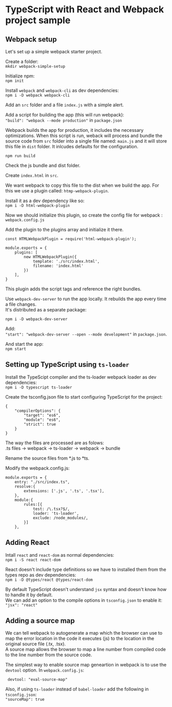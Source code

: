 # TypeScript with React and Webpack project sample

## Webpack setup
Let's set up a simple webpack starter project.

Create a folder:\
`mkdir webpack-simple-setup`

Initialize npm:\
`npm init`

Install `webpack` and `webpack-cli` as dev dependencies:\
`npm i -D webpack webpack-cli`

Add an `src` folder and a file `index.js` with a simple alert.


Add a script for building the app (this will run webpack):\
``` "build": "webpack --mode production" ``` in `package.json`

Webpack builds the app for production, it includes the necessary optimizations.
When this script is run, weback will process and bundle the source code from `src` folder into a single file named: `main.js` and it will store this file in `dist` folder.
It inlcudes defaults for the configuration.

`npm run build`

Check the js bundle and dist folder.

Create `index.html` in `src`.

We want webpack to copy this file to the dist when we build the app. For this we use a plugin called: `htmp-webpack-plugin`.

Install it as a dev dependency like so:\
`npm i -D html-webpack-plugin`

Now we should initialize this plugin, so create the config file for webpack : `webpack.config.js`

Add the plugin to the plugins array and initialize it there.
```
const HTMLWebpackPlugin = require('html-webpack-plugin');

module.exports = {
    plugins: [
        new HTMLWebpackPlugin({
            template: './src/index.html',
            filename: 'index.html'
        })
    ],
}
```

This plugin adds the script tags and reference the right bundles.


Use `webpack-dev-server` to run the app locally. 
It rebuilds the app every time a file changes.\
It's distributed as a separate package:

`npm i -D webpack-dev-server`

Add:\
` "start": "webpack-dev-server --open --mode development" ` in `package.json`.

And start the app:\
`npm start`

## Setting up TypeScript using `ts-loader`

Install the TypeScipt compiler and the ts-loader webpack loader as dev dependencies:\
`npm i -D typescript ts-loader`

Create the tsconfig.json file to start configuring TypeScript for the project:

```
{
    "compilerOptions": {
        "target": "es6",
        "module": "es6",
        "strict": true
    }
}
```
The way the files are processed are as folows:\
.ts files -> webpack -> ts-loader -> webpack -> bundle

Rename the source files from *.js to *ts.

Modify the webpack.config.js:

```
module.exports = {
    entry: "./src/index.ts",
    resolve:{
        extensions: ['.js', '.ts', '.tsx'],
    },
    module:{
        rules:[{
            test: /\.tsx?$/,
            loader: 'ts-loader',
            exclude: /node_modules/,
        }]
    },
```

## Adding React

Intall `react` and `react-dom` as normal dependencies:\
`npm i -S react react-dom`

React doesn't include type definitions so we have to installed them from the types repo as dev dependencies:\
`npm i -D @types/react @types/react-dom`

By default TypeScript doesn't understand `jsx` syntax and doesn't know how to handle it by default.\
We can add an option to the compile options in `tsconfig.json` to enable it:\
`"jsx": "react"`



## Adding a source map
We can tell webpack to autogenerate a map which the browser can use to map the error location in the code it executes (js) to the location in the original source file (.tx, .tsx).\
A source map allows the browser to map a line number from compiled code to the line number from the source code.

The simplest way to enable source map geneartion in webpack is to use the `devtool` option.
In `webpack.config.js`: 
```
 devtool: "eval-source-map"
```
Also, if using `ts-loader` instead of `babel-loader` add the following in `tsconfig.json`:\
`"sourceMap": true`
